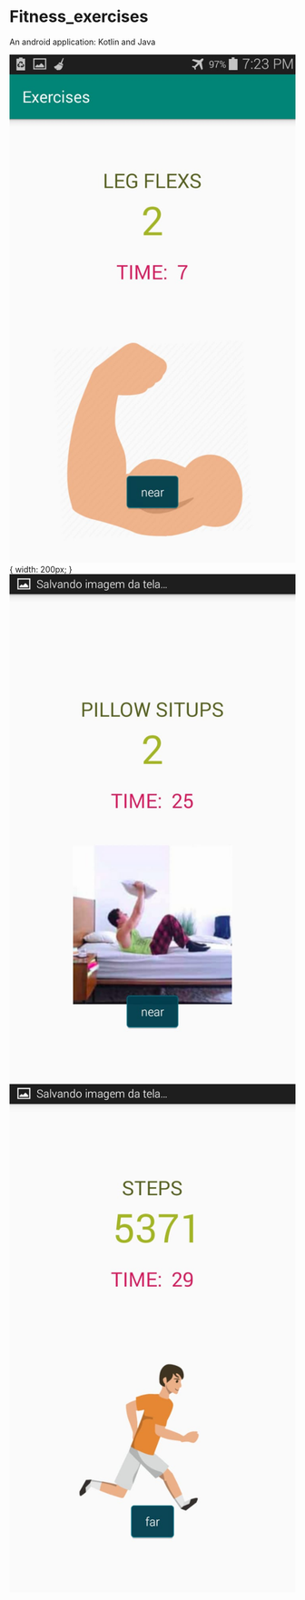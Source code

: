 # Fitness_exercises
An android application: Kotlin and Java 

![](imgreadme/flex.jpeg ) { width: 200px; }
![](imgreadme/pillow.jpeg)
![](imgreadme/run.jpeg)



